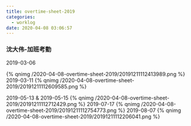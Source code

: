 ```yaml
---
title: overtime-sheet-2019
categories:
  - worklog
date: 2020-04-08 03:06:57
---
```


### 沈大伟-加班考勤
2019-03-06  
<!--more-->
{% qnimg /2020-04-08-overtime-sheet-2019/20191211112413989.png %}
2019-03-11 
{% qnimg /2020-04-08-overtime-sheet-2019/20191211112609585.png %}
<div STYLE="page-break-after: always;"></div>
2019-05-13 & 2019-05-15 
{% qnimg /2020-04-08-overtime-sheet-2019/20191211112712429.png %}
2019-07-17 
{% qnimg /2020-04-08-overtime-sheet-2019/20191211112754773.png %}
2019-08-07 
{% qnimg /2020-04-08-overtime-sheet-2019/20191211112206041.png %}
